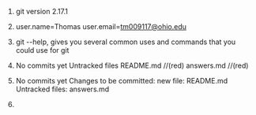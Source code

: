 1) git version 2.17.1

2) user.name=Thomas
   user.email=tm009117@ohio.edu

3) git --help, gives you several common uses and commands that you could use for git

4) No commits yet
   Untracked files
	README.md 	//(red)
	answers.md 	//(red)

5) No commits yet
   Changes to be committed:
	new file: README.md
   Untracked files:
	answers.md

6)
